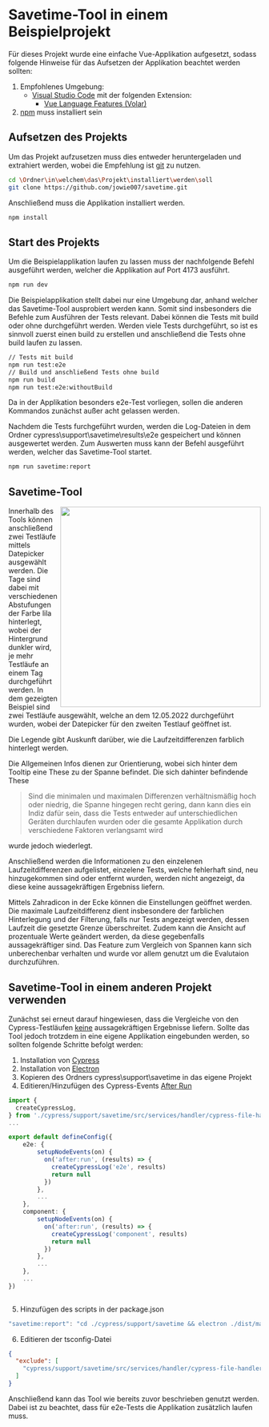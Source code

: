 # Savetime-Tool in einem Beispielprojekt

Für dieses Projekt wurde eine einfache Vue-Applikation aufgesetzt, sodass folgende Hinweise für das Aufsetzen der Applikation beachtet werden sollten:
1. Empfohlenes Umgebung:
    * [Visual Studio Code](https://code.visualstudio.com/) mit der folgenden Extension:
        + [Vue Language Features (Volar)](https://marketplace.visualstudio.com/items?itemName=Vue.volar)
2. [npm](https://docs.npmjs.com/downloading-and-installing-node-js-and-npm) muss installiert sein

## Aufsetzen des Projekts
Um das Projekt aufzusetzen muss dies entweder heruntergeladen und extrahiert werden, wobei die Empfehlung ist [git](https://git-scm.com/) zu nutzen.
```sh
cd \Ordner\in\welchem\das\Projekt\installiert\werden\soll
git clone https://github.com/jowie007/savetime.git
```
Anschließend muss die Applikation installiert werden.
```sh
npm install
```

## Start des Projekts
Um die Beispielapplikation laufen zu lassen muss der nachfolgende Befehl ausgeführt werden, welcher die Applikation auf Port 4173 ausführt.
```sh
npm run dev
```
Die Beispielapplikation stellt dabei nur eine Umgebung dar, anhand welcher das Savetime-Tool ausprobiert werden kann. Somit sind insbesonders die Befehle zum Ausführen der Tests relevant. Dabei können die Tests mit build oder ohne durchgeführt werden. Werden viele Tests durchgeführt, so ist es sinnvoll zuerst einen build zu erstellen und anschließend die Tests ohne build laufen zu lassen.
```sh
// Tests mit build
npm run test:e2e
// Build und anschließend Tests ohne build
npm run build
npm run test:e2e:withoutBuild
```     
Da in der Applikation besonders e2e-Test vorliegen, sollen die anderen Kommandos zunächst außer acht gelassen werden.

Nachdem die Tests furchgeführt wurden, werden die Log-Dateien in dem Ordner cypress\support\savetime\results\e2e gespeichert und können ausgewertet werden. Zum Auswerten muss kann der Befehl ausgeführt werden, welcher das Savetime-Tool startet.
```sh
npm run savetime:report
```

## Savetime-Tool
<img align="right" width="400" src="https://user-images.githubusercontent.com/90611576/214844202-8f9d47d6-7915-416a-8e8b-0dbfcfa0d5a4.png">
Innerhalb des Tools können anschließend zwei Testläufe mittels Datepicker ausgewählt werden. Die Tage sind dabei mit verschiedenen Abstufungen der Farbe lila hinterlegt, wobei der Hintergrund dunkler wird, je mehr Testläufe an einem Tag durchgeführt werden. In dem gezeigten Beispiel sind zwei Testläufe ausgewählt, welche an dem 12.05.2022 durchgeführt wurden, wobei der Datepicker für den zweiten Testlauf geöffnet ist. 

Die Legende gibt Auskunft darüber, wie die Laufzeitdifferenzen farblich hinterlegt werden.

Die Allgemeinen Infos dienen zur Orientierung, wobei sich hinter dem Tooltip eine These zu der Spanne befindet. Die sich dahinter befindende These
> Sind die minimalen und maximalen Differenzen verhältnismäßig hoch oder niedrig, die Spanne hingegen recht gering, dann kann dies ein Indiz dafür sein, dass die Tests entweder auf unterschiedlichen Geräten durchlaufen wurden oder die gesamte Applikation durch verschiedene Faktoren verlangsamt wird

wurde jedoch wiederlegt.

Anschließend werden die Informationen zu den einzelenen Laufzeitdifferenzen aufgelistet, einzelene Tests, welche fehlerhaft sind, neu hinzugekommen sind oder entfernt wurden, werden nicht angezeigt, da diese keine aussagekräftigen Ergebniss liefern.

Mittels Zahradicon in der Ecke können die Einstellungen geöffnet werden. Die maximale Laufzeitdifferenz dient insbesondere der farblichen Hinterlegung und der Filterung, falls nur Tests angezeigt werden, dessen Laufzeit die gesetzte Grenze überschreitet. Zudem kann die Ansicht auf prozentuale Werte geändert werden, da diese gegebenfalls aussagekräftiger sind. Das Feature zum Vergleich von Spannen kann sich unberechenbar verhalten und wurde vor allem genutzt um die Evalutaion durchzuführen.

## Savetime-Tool in einem anderen Projekt verwenden
Zunächst sei erneut darauf hingewiesen, dass die Vergleiche von den Cypress-Testläufen <ins>keine</ins> aussagekräftigen Ergebnisse liefern. Sollte das Tool jedoch trotzdem in eine eigene Applikation eingebunden werden, so sollten folgende Schritte befolgt werden:
1. Installation von [Cypress](https://www.cypress.io/)
2. Installation von [Electron](https://www.electronjs.org/)
3. Kopieren des Ordners cypress\support\savetime in das eigene Projekt
4. Editieren/Hinzufügen des Cypress-Events [After Run](https://docs.cypress.io/api/plugins/after-run-api)
```typescript
import {
  createCypressLog,
} from './cypress/support/savetime/src/services/handler/cypress-file-handler'
...

export default defineConfig({
    e2e: {
        setupNodeEvents(on) {
          on('after:run', (results) => {
            createCypressLog('e2e', results)
            return null
          })
        },
        ...
    },
    component: {
        setupNodeEvents(on) {
          on('after:run', (results) => {
            createCypressLog('component', results)
            return null
          })
        },
        ...
    },
    ...
})
  
```
5. Hinzufügen des scripts in der package.json
```typescript
"savetime:report": "cd ./cypress/support/savetime && electron ./dist/main.js"
```
6. Editieren der tsconfig-Datei
```json
{
  "exclude": [
    "cypress/support/savetime/src/services/handler/cypress-file-handler.ts",
  ]
}
```


Anschließend kann das Tool wie bereits zuvor beschrieben genutzt werden. Dabei ist zu beachtet, dass für e2e-Tests die Applikation zusätzlich laufen muss.
